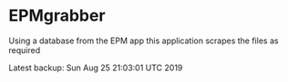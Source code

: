 # EPMgrabber
Using a database from the EPM app this application scrapes the files as required


Latest backup: Sun Aug 25 21:03:01 UTC 2019
